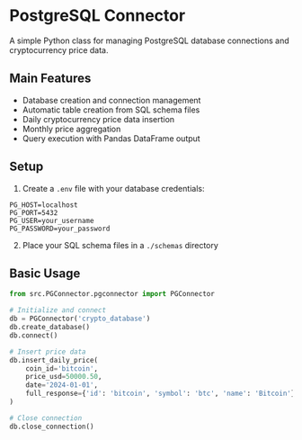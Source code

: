 # PostgreSQL Connector

A simple Python class for managing PostgreSQL database connections and cryptocurrency price data.

## Main Features

- Database creation and connection management
- Automatic table creation from SQL schema files
- Daily cryptocurrency price data insertion
- Monthly price aggregation
- Query execution with Pandas DataFrame output

## Setup

1. Create a `.env` file with your database credentials:
```
PG_HOST=localhost
PG_PORT=5432
PG_USER=your_username
PG_PASSWORD=your_password
```

2. Place your SQL schema files in a `./schemas` directory

## Basic Usage

```python
from src.PGConnector.pgconnector import PGConnector

# Initialize and connect
db = PGConnector('crypto_database')
db.create_database()
db.connect()

# Insert price data
db.insert_daily_price(
    coin_id='bitcoin',
    price_usd=50000.50,
    date='2024-01-01',
    full_response={'id': 'bitcoin', 'symbol': 'btc', 'name': 'Bitcoin'}
)

# Close connection
db.close_connection()
```

